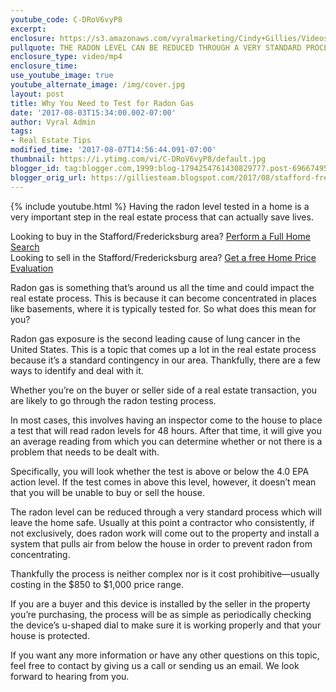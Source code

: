 ```yaml
---
youtube_code: C-DRoV6vyP8
excerpt:
enclosure: https://s3.amazonaws.com/vyralmarketing/Cindy+Gillies/Videos/August+17/Stafford+%2526+Fredericksburg+Real+Estate+Agent-+Have+You+Tested+Your+Property+for+Radon%253F.mp4
pullquote: THE RADON LEVEL CAN BE REDUCED THROUGH A VERY STANDARD PROCESS WHICH WILL LEAVE THE HOME SAFE.
enclosure_type: video/mp4
enclosure_time:
use_youtube_image: true
youtube_alternate_image: /img/cover.jpg
layout: post
title: Why You Need to Test for Radon Gas
date: '2017-08-03T15:34:00.002-07:00'
author: Vyral Admin
tags:
- Real Estate Tips
modified_time: '2017-08-07T14:56:44.091-07:00'
thumbnail: https://i.ytimg.com/vi/C-DRoV6vyP8/default.jpg
blogger_id: tag:blogger.com,1999:blog-1794254761430829777.post-6966749550147631065
blogger_orig_url: https://gilliesteam.blogspot.com/2017/08/stafford-fredericksburg-real-estate-agent-have-you-tested-your-property-for-radon.html
---
```

{% include youtube.html %}
Having the radon level tested in a home is a very important step in the real estate process that can actually save lives.

<div class="post-cta">
Looking to buy in the Stafford/Fredericksburg area? <a href="http://www.staffordfredericksburghomesearch.com/search/" target="_blank">Perform a Full Home Search</a><br>
Looking to sell in the Stafford/Fredericksburg area? <a href="http://www.staffordfredericksburghomesearch.com/homevalue/StaffordVA" target="_blank">Get a free Home Price Evaluation</a>
</div>

Radon gas is something that’s around us all the time and could impact the real estate process. This is because it can become concentrated in places like basements, where it is typically tested for. So what does this mean for you?

Radon gas exposure is the second leading cause of lung cancer in the United States. This is a topic that comes up a lot in the real estate process because it’s a standard contingency in our area. Thankfully, there are a few ways to identify and deal with it.

Whether you’re on the buyer or seller side of a real estate transaction, you are likely to go through the radon testing process.

In most cases, this involves having an inspector come to the house to place a test that will read radon levels for 48 hours. After that time, it will give you an average reading from which you can determine whether or not there is a problem that needs to be dealt with.


Specifically, you will look whether the test is above or below the 4.0 EPA action level. If the test comes in above this level, however, it doesn’t mean that you will be unable to buy or sell the house.



The radon level can be reduced through a very standard process which will leave the home safe. Usually at this point a contractor who consistently, if not exclusively, does radon work will come out to the property and install a system that pulls air from below the house in order to prevent radon from concentrating.

Thankfully the process is neither complex nor is it cost prohibitive—usually costing in the $850 to $1,000 price range.  

If you are a buyer and this device is installed by the seller in the property you’re purchasing, the process will be as simple as periodically checking the device’s u-shaped dial to make sure it is working properly and that your house is protected.

If you want any more information or have any other questions on this topic, feel free to contact by giving us a call or sending us an email. We look forward to hearing from you.
